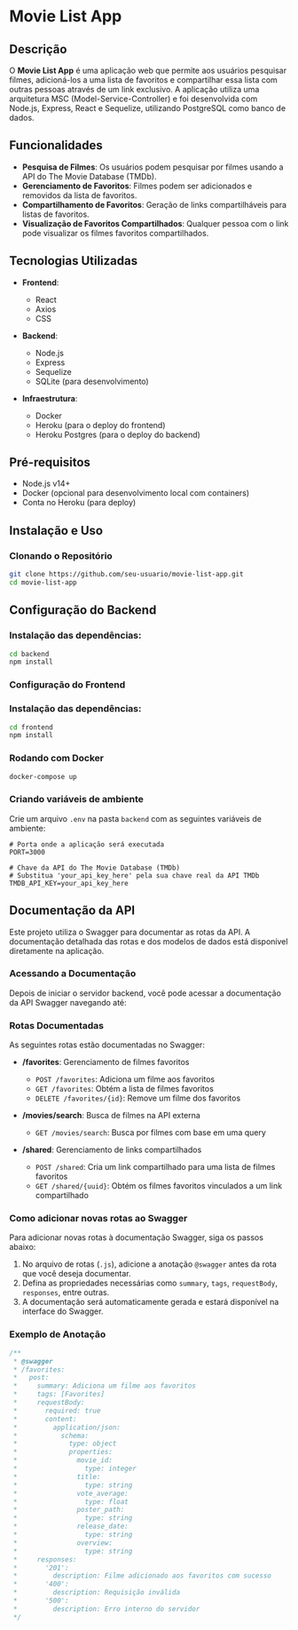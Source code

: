 # Movie List App

## Descrição

O **Movie List App** é uma aplicação web que permite aos usuários pesquisar filmes, adicioná-los a uma lista de favoritos e compartilhar essa lista com outras pessoas através de um link exclusivo. A aplicação utiliza uma arquitetura MSC (Model-Service-Controller) e foi desenvolvida com Node.js, Express, React e Sequelize, utilizando PostgreSQL como banco de dados.

## Funcionalidades

- **Pesquisa de Filmes**: Os usuários podem pesquisar por filmes usando a API do The Movie Database (TMDb).
- **Gerenciamento de Favoritos**: Filmes podem ser adicionados e removidos da lista de favoritos.
- **Compartilhamento de Favoritos**: Geração de links compartilháveis para listas de favoritos.
- **Visualização de Favoritos Compartilhados**: Qualquer pessoa com o link pode visualizar os filmes favoritos compartilhados.

## Tecnologias Utilizadas

- **Frontend**:
    - React
    - Axios
    - CSS

- **Backend**:
    - Node.js
    - Express
    - Sequelize
    - SQLite (para desenvolvimento)

- **Infraestrutura**:
    - Docker
    - Heroku (para o deploy do frontend)
    - Heroku Postgres (para o deploy do backend)

## Pré-requisitos

- Node.js v14+
- Docker (opcional para desenvolvimento local com containers)
- Conta no Heroku (para deploy)

## Instalação e Uso

### Clonando o Repositório

```bash
git clone https://github.com/seu-usuario/movie-list-app.git
cd movie-list-app
```
## Configuração do Backend

### Instalação das dependências:

```bash
cd backend
npm install
```

### Configuração do Frontend

### Instalação das dependências:

```bash
cd frontend
npm install
```

### Rodando com Docker

```bash
docker-compose up
```

### Criando variáveis de ambiente

Crie um arquivo `.env` na pasta `backend` com as seguintes variáveis de ambiente:

```env
# Porta onde a aplicação será executada
PORT=3000

# Chave da API do The Movie Database (TMDb)
# Substitua 'your_api_key_here' pela sua chave real da API TMDb
TMDB_API_KEY=your_api_key_here
```

## Documentação da API

Este projeto utiliza o Swagger para documentar as rotas da API. A documentação detalhada das rotas e dos modelos de dados está disponível diretamente na aplicação.

### Acessando a Documentação

Depois de iniciar o servidor backend, você pode acessar a documentação da API Swagger navegando até:



### Rotas Documentadas

As seguintes rotas estão documentadas no Swagger:

- **/favorites**: Gerenciamento de filmes favoritos
  - `POST /favorites`: Adiciona um filme aos favoritos
  - `GET /favorites`: Obtém a lista de filmes favoritos
  - `DELETE /favorites/{id}`: Remove um filme dos favoritos

- **/movies/search**: Busca de filmes na API externa
  - `GET /movies/search`: Busca por filmes com base em uma query

- **/shared**: Gerenciamento de links compartilhados
  - `POST /shared`: Cria um link compartilhado para uma lista de filmes favoritos
  - `GET /shared/{uuid}`: Obtém os filmes favoritos vinculados a um link compartilhado

### Como adicionar novas rotas ao Swagger

Para adicionar novas rotas à documentação Swagger, siga os passos abaixo:

1. No arquivo de rotas (`.js`), adicione a anotação `@swagger` antes da rota que você deseja documentar.
2. Defina as propriedades necessárias como `summary`, `tags`, `requestBody`, `responses`, entre outras.
3. A documentação será automaticamente gerada e estará disponível na interface do Swagger.

### Exemplo de Anotação

```javascript
/**
 * @swagger
 * /favorites:
 *   post:
 *     summary: Adiciona um filme aos favoritos
 *     tags: [Favorites]
 *     requestBody:
 *       required: true
 *       content:
 *         application/json:
 *           schema:
 *             type: object
 *             properties:
 *               movie_id:
 *                 type: integer
 *               title:
 *                 type: string
 *               vote_average:
 *                 type: float
 *               poster_path:
 *                 type: string
 *               release_date:
 *                 type: string
 *               overview:
 *                 type: string
 *     responses:
 *       '201':
 *         description: Filme adicionado aos favoritos com sucesso
 *       '400':
 *         description: Requisição inválida
 *       '500':
 *         description: Erro interno do servidor
 */


